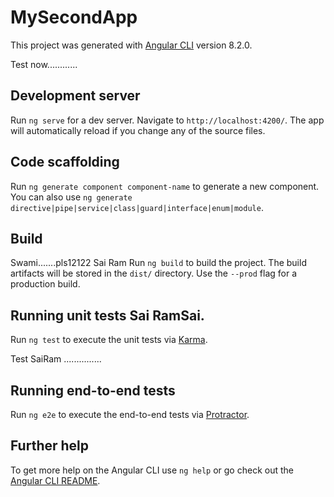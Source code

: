 # MySecondApp

This project was generated with [Angular CLI](https://github.com/angular/angular-cli) version 8.2.0.

Test now............

## Development server

Run `ng serve` for a dev server. Navigate to `http://localhost:4200/`. The app will automatically reload if you change any of the source files.

## Code scaffolding

Run `ng generate component component-name` to generate a new component. You can also use `ng generate directive|pipe|service|class|guard|interface|enum|module`.

## Build

Swami.......pls12122
Sai Ram 
Run `ng build` to build the project. The build artifacts will be stored in the `dist/` directory. Use the `--prod` flag for a production build.

## Running unit tests  Sai RamSai.

Run `ng test` to execute the unit tests via [Karma](https://karma-runner.github.io).

Test SaiRam ...............

## Running end-to-end tests

Run `ng e2e` to execute the end-to-end tests via [Protractor](http://www.protractortest.org/).

## Further help

To get more help on the Angular CLI use `ng help` or go check out the [Angular CLI README](https://github.com/angular/angular-cli/blob/master/README.md).
